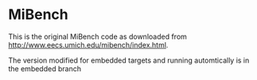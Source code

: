 MiBench
=======

This is the original MiBench code as downloaded from http://www.eecs.umich.edu/mibench/index.html.

The version modified for embedded targets and running automtically is in the
embedded branch